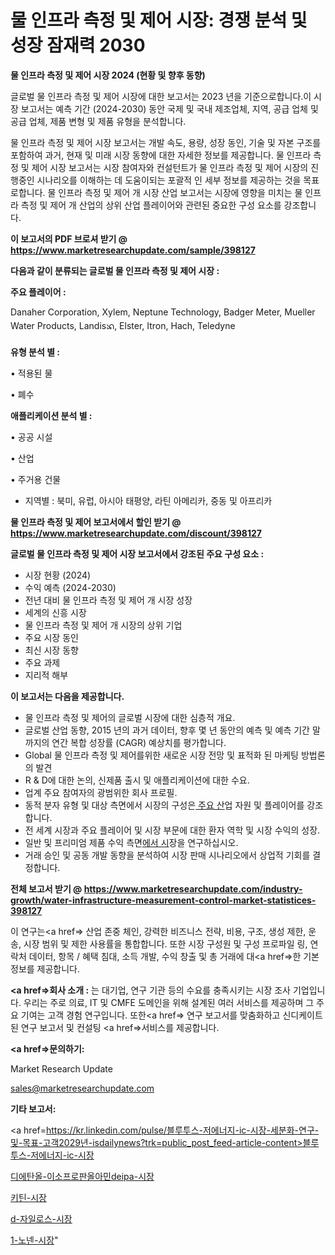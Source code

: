 # 물 인프라 측정 및 제어 시장: 경쟁 분석 및 성장 잠재력 2030

<strong>물 인프라 측정 및 제어 시장 2024 (현황 및 향후 동향)</strong>

글로벌 물 인프라 측정 및 제어 시장에 대한 보고서는 2023 년을 기준으로합니다.이 시장 보고서는 예측 기간 (2024-2030) 동안 국제 및 국내 제조업체, 지역, 공급 업체 및 공급 업체, 제품 변형 및 제품 유형을 분석합니다.

물 인프라 측정 및 제어 시장 보고서는 개발 속도, 용량, 성장 동인, 기술 및 자본 구조를 포함하여 과거, 현재 및 미래 시장 동향에 대한 자세한 정보를 제공합니다. 물 인프라 측정 및 제어 시장 보고서는 시장 참여자와 컨설턴트가 물 인프라 측정 및 제어 시장의 진행중인 시나리오를 이해하는 데 도움이되는 포괄적 인 세부 정보를 제공하는 것을 목표로합니다. 물 인프라 측정 및 제어 개 시장 산업 보고서는 시장에 영향을 미치는 물 인프라 측정 및 제어 개 산업의 상위 산업 플레이어와 관련된 중요한 구성 요소를 강조합니다.



<strong>이 보고서의 PDF 브로셔 받기 @ <a href=https://www.marketresearchupdate.com/sample/398127>https://www.marketresearchupdate.com/sample/398127</a></strong>



<strong>다음과 같이 분류되는 글로벌 물 인프라 측정 및 제어 시장 :</strong>



<strong>주요 플레이어 :</strong>

Danaher Corporation, Xylem, Neptune Technology, Badger Meter, Mueller Water Products, Landisᬪ, Elster, Itron, Hach, Teledyne



<strong>유형 분석 별 :</strong>

• 적용된 물

• 폐수



<strong>애플리케이션 분석 별 :</strong>

• 공공 시설

• 산업

• 주거용 건물

<ul>
  <li>지역별 : 북미, 유럽, 아시아 태평양, 라틴 아메리카, 중동 및 아프리카</li>
</ul>


<strong>물 인프라 측정 및 제어 보고서에서 할인 받기 @ <a href=https://www.marketresearchupdate.com/discount/398127>https://www.marketresearchupdate.com/discount/398127</a></strong>



<strong>글로벌 물 인프라 측정 및 제어 시장 보고서에서 강조된 주요 구성 요소 :</strong>
<ul>
  <li>시장 현황 (2024)</li>
  <li>수익 예측 (2024-2030)</li>
  <li>전년 대비 물 인프라 측정 및 제어 개 시장 성장</li>
  <li>세계의 신흥 시장</li>
  <li>물 인프라 측정 및 제어 개 시장의 상위 기업</li>
  <li>주요 시장 동인</li>
  <li>최신 시장 동향</li>
  <li>주요 과제</li>
  <li>지리적 해부</li>
</ul>


<strong>이 보고서는 다음을 제공합니다.</strong>
<ul>
  <li>물 인프라 측정 및 제어의 글로벌 시장에 대한 심층적 개요.</li>
  <li>글로벌 산업 동향, 2015 년의 과거 데이터, 향후 몇 년 동안의 예측 및 예측 기간 말까지의 연간 복합 성장률 (CAGR) 예상치를 평가합니다.</li>
  <li>Global 물 인프라 측정 및 제어를위한 새로운 시장 전망 및 표적화 된 마케팅 방법론의 발견</li>
  <li>R &amp; D에 대한 논의, 신제품 출시 및 애플리케이션에 대한 수요.</li>
  <li>업계 주요 참여자의 광범위한 회사 프로필.</li>
  <li>동적 분자 유형 및 대상 측면에서 시장의 구성은<a href=> 주요 산</a>업 자원 및 플레이어를 강조합니다.</li>
  <li>전 세계 시장과 주요 플레이어 및 시장 부문에 대한 환자 역학 및 시장 수익의 성장.</li>
  <li>일반 및 프리미엄 제품 수익 측면<a href=>에서 시</a>장을 연구하십시오.</li>
  <li>거래 승인 및 공동 개발 동향을 분석하여 시장 판매 시나리오에서 상업적 기회를 결정합니다.</li>
</ul>



<strong>전체 보고서 받기 @ <a href=https://www.marketresearchupdate.com/industry-growth/water-infrastructure-measurement-control-market-statistices-398127>https://www.marketresearchupdate.com/industry-growth/water-infrastructure-measurement-control-market-statistices-398127</a></strong>

이 연구는<a href=> 산업 존중</a> 체인, 강력한 비즈니스 전략, 비용, 구조, 생성 제한, 운송, 시장 범위 및 제한 사용률을 통합합니다. 또한 시장 구성원 및 구성 프로파일 링, 연락처 데이터, 항목 / 혜택 침대, 소득 개발, 수익 창출 및 총 거래에 대<a href=>한 기본 </a>정보를 제공합니다.



<strong><a href=>회사 소</a>개 :</strong>
는 대기업, 연구 기관 등의 수요를 충족시키는 시장 조사 기업입니다. 우리는 주로 의료, IT 및 CMFE 도메인을 위해 설계된 여러 서비스를 제공하며 그 주요 기여는 고객 경험 연구입니다. 또한<a href=> 연구 보</a>고서를 맞춤화하고 신디케이트 된 연구 보고서 및 컨설팅 <a href=>서비스</a>를 제공합니다.



<strong><a href=>문의하기:</a></strong>

Market Research Update

sales@marketresearchupdate.com



<strong>기타 보고서:</strong>

<a href=https://kr.linkedin.com/pulse/블루투스-저에너지-ic-시장-세분화-연구-및-목표-고객2029년-isdailynews?trk=public_post_feed-article-content>블루투스-저에너지-ic-시장</a>

<a href=https://www.linkedin.com/pulse/디에탄올-이소프로판올아민deipa-시장-경쟁-분석-및-성장-잠재력-2029/>디에탄올-이소프로판올아민deipa-시장</a>

<a href=https://www.linkedin.com/pulse/키틴-시장-세분화-연구-및-목표-고객2029년-analytics-alchemy-360-analysis-3ztlf/>키틴-시장</a>

<a href=https://www.linkedin.com/pulse/d-자일로스-시장-동향-및-성장-전망-isdailynews-9i2if/>d-자일로스-시장</a>

<a href=https://www.linkedin.com/pulse/1-노넨-시장-현재-및-미래-성장-2030-trendsetters-talk-360-analysis-ylikf/>1-노넨-시장</a>"
